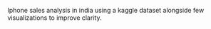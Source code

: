 Iphone sales analysis in india using a kaggle dataset alongside few visualizations to improve clarity.
